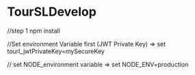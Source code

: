 # TourSLDevelop
//step 1
npm install


//Set environment Variable first (JWT Private Key) =>
set tourl_jwtPrivateKey=mySecureKey

// set NODE_environment variable =>
set NODE_ENV=production




